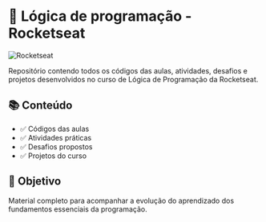 # 🚀 Lógica de programação - Rocketseat

![Rocketseat](https://img.shields.io/badge/Rocketseat-Lógica_de_Programação-8234E9?style=for-the-badge&labelColor=8234E9&color=000000)

Repositório contendo todos os códigos das aulas, atividades, desafios e projetos desenvolvidos no curso de Lógica de Programação da Rocketseat.

## 📚 Conteúdo

- ✅ Códigos das aulas
- ✅ Atividades práticas
- ✅ Desafios propostos
- ✅ Projetos do curso

## 🎯 Objetivo

Material completo para acompanhar a evolução do aprendizado dos fundamentos essenciais da programação.
